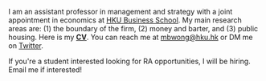 I am an assistant professor in management and strategy with a joint appointment in economics at [HKU Business School](https://www.hkubs.hku.hk/). My main research areas are: (1) the boundary of the firm, (2) money and barter, and (3) public housing. Here is my __[CV](/pdf/CV.pdf)__. You can reach me at [mbwong@hku.hk](mailto:mbwong@hku.hk) or DM me on [Twitter](https://twitter.com/mbwong). 

If you're a student interested looking for RA opportunities, I will be hiring. Email me if interested! 
